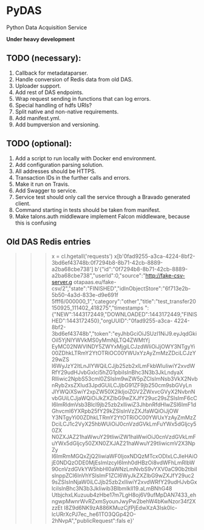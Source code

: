 PyDAS
=====
Python Data Acquisition Service

**Under heavy development**

## TODO (necessary):
1. Callback for metadataparser.
1. Handle conversion of Redis data from old DAS.
1. Uploader support.
1. Add rest of DAS endpoints.
1. Wrap request sending in functions that can log errors.
1. Special handling of hdfs URIs?
1. Split native and non-native requirements.
1. Add manifest.yml.
1. Add bumpversion and versioning.

## TODO (optional):
1. Add a script to run locally with Docker end environment.
1. Add configuration parsing solution.
1. All addresses should be HTTPS.
1. Transaction IDs in the further calls and errors.
1. Make it run on Travis.
1. Add Swagger to service.
1. Service test should only call the service through a Bravado generated client.
1. Command starting in tests should be taken from manifest.
1. Make talons.auth middleware implement Falcon middleware, because this is confusing

## Old DAS Redis entries
>>> x = cl.hgetall('requests')
>>> x[b'0fad9255-a3ca-4224-8bf2-3bd6ef43748b:0f7294b8-8b71-42cb-8889-a2ba68cbe738']
b'{"id":"0f7294b8-8b71-42cb-8889-a2ba68cbe738","userId":0,"source":"http://fake-csv-server.g
otapaas.eu/fake-csv/2","state":"FINISHED","idInObjectStore":"6f713e2b-5b50-4a3d-833e-d9e691f
5fff6/000000_1","category":"other","title":"test_transfer20150925_111402_418275","timestamps
":{"NEW":1443172449,"DOWNLOADED":1443172449,"FINISHED":1443172450},"orgUUID":"0fad9255-a3ca-
4224-8bf2-3bd6ef43748b","token":"eyJhbGciOiJSUzI1NiJ9.eyJqdGkiOiI5YjNlYWVkMS0yMmNjLTQ4ZWMtYj
EyMC02NWVlNDY5ZWYxMjgiLCJzdWIiOiJjOWY3NTgyYi00ZDhkLTRmY2YtOTRiOC00YWUxYzAyZmMzZDciLCJzY29wZS
I6WyJzY2ltLnJlYWQiLCJjb25zb2xlLmFkbWluIiwiY2xvdWRfY29udHJvbGxlci5hZG1pbiIsInBhc3N3b3JkLndyaX
RlIiwic2NpbS53cml0ZSIsIm9wZW5pZCIsImNsb3VkX2NvbnRyb2xsZXIud3JpdGUiLCJjbG91ZF9jb250cm9sbGVyLn
JlYWQiXSwiY2xpZW50X2lkIjoiZGV2ZWxvcGVyX2NvbnNvbGUiLCJjaWQiOiJkZXZlbG9wZXJfY29uc29sZSIsImF6cC
I6ImRldmVsb3Blcl9jb25zb2xlIiwiZ3JhbnRfdHlwZSI6ImF1dGhvcml6YXRpb25fY29kZSIsInVzZXJfaWQiOiJjOW
Y3NTgyYi00ZDhkLTRmY2YtOTRiOC00YWUxYzAyZmMzZDciLCJ1c2VyX25hbWUiOiJ0cnVzdGVkLmFuYWx5dGljcy50ZX
N0ZXJAZ21haWwuY29tIiwiZW1haWwiOiJ0cnVzdGVkLmFuYWx5dGljcy50ZXN0ZXJAZ21haWwuY29tIiwicmV2X3NpZy
I6ImRmMGQxZjQ2IiwiaWF0IjoxNDQzMTcxODIxLCJleHAiOjE0NDQzODE0MjEsImlzcyI6Imh0dHBzOi8vdWFhLmRlbW
90cnVzdGVkYW5hbHl0aWNzLmNvbS9vYXV0aC90b2tlbiIsInppZCI6InVhYSIsImF1ZCI6WyJkZXZlbG9wZXJfY29uc2
9sZSIsInNjaW0iLCJjb25zb2xlIiwiY2xvdWRfY29udHJvbGxlciIsInBhc3N3b3JkIiwib3BlbmlkIl19.aLmBNhG48
UtbjchxLKuzuub4zHbe17m7LgH8oj6V9ufMpDAN7433_ehngwpMwnrWvRZxmSyounJwyPw2behW4bKwNzor34f2XzzEt
I8Z9d6NK9zA886KMuzCjfPjEdwXzA3Isk0Ic-lcURrXcPJ7ec_he61TO3QGp42O-2hNvpA","publicRequest":fals
e}'